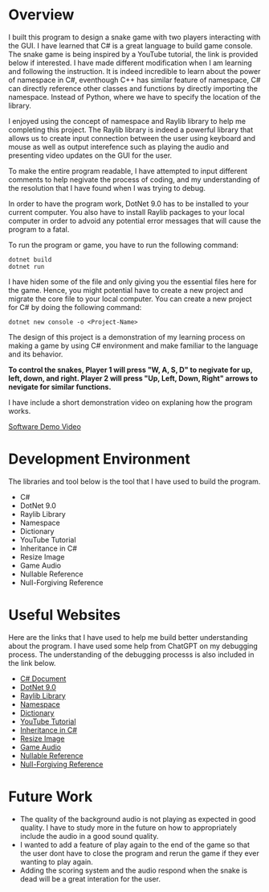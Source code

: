 # Overview
I built this program to design a snake game with two players interacting with the GUI. I have learned that C# is a great language to build game console. The snake game is being inspired by a YouTube tutorial, the link is provided below if interested. I have made different modification when I am learning and following the instruction. It is indeed incredible to learn about the power of namespace in C#, eventhough C++ has similar feature of namespace, C# can directly reference other classes and functions by directly importing the namespace. Instead of Python, where we have to specify the location of the library.

I enjoyed using the concept of namespace and Raylib library to help me completing this project. The Raylib library is indeed a powerful library that allows us to create input connection between the user using keyboard and mouse as well as output interefence such as playing the audio and presenting video updates on the GUI for the user.

To make the entire program readable, I have attempted to input different comments to help negivate the process of coding, and my understanding of the resolution that I have found when I was trying to debug. 

In order to have the program work, DotNet 9.0 has to be installed to your current computer. You also have to install Raylib packages to your local computer in order to advoid any potential error messages that will cause the program to a fatal.

To run the program or game, you have to run the following command:
```
dotnet build
dotnet run
```

I have hiden some of the file and only giving you the essential files here for the game. Hence, you might potential have to create a new project and migrate the core file to your local computer. You can create a new project for C# by doing the following command:
```
dotnet new console -o <Project-Name>
```

The design of this project is a demonstration of my learning process on making a game by using C# environment and make familiar to the language and its behavior.

**To control the snakes, Player 1 will press "W, A, S, D" to negivate for up, left, down, and right. Player 2 will press "Up, Left, Down, Right" arrows to nevigate for similar functions.**

I have include a short demonstration video on explaning how the program works.

[Software Demo Video](https://somup.com/cThY3HMBDB)

# Development Environment

The libraries and tool below is the tool that I have used to build the program. 

* C#
* DotNet 9.0
* Raylib Library
* Namespace
* Dictionary
* YouTube Tutorial
* Inheritance in C#
* Resize Image
* Game Audio
* Nullable Reference
* Null-Forgiving Reference

# Useful Websites

Here are the links that I have used to help me build better understanding about the program. I have used some help from ChatGPT on my debugging process. The understanding of the debugging processs is also included in the link below.

- [C# Document](https://www.geeksforgeeks.org/install-and-setup-dotnet-sdk-on-windows-macos-and-linux/)
- [DotNet 9.0](https://learn.microsoft.com/en-us/dotnet/core/whats-new/dotnet-9/overview)
- [Raylib Library](https://www.raylib.com/)
- [Namespace](https://learn.microsoft.com/en-us/dotnet/csharp/language-reference/keywords/namespace)
- [Dictionary](https://www.geeksforgeeks.org/c-sharp-dictionary-class/)
- [YouTube Tutorial](https://www.youtube.com/watch?v=uzAXxFBbVoE)
- [Inheritance in C#](https://learn.microsoft.com/en-us/dotnet/csharp/fundamentals/tutorials/inheritance)
- [Resize Image](https://www.resizepixel.com/)
- [Game Audio](https://pixabay.com/sound-effects/search/game/)
- [Nullable Reference](https://learn.microsoft.com/en-us/dotnet/csharp/nullable-references)
- [Null-Forgiving Reference](https://learn.microsoft.com/en-us/dotnet/csharp/language-reference/operators/null-forgiving)

# Future Work

- The quality of the background audio is not playing as expected in good quality. I have to study more in the future on how to appropriately include the audio in a good sound quality.
- I wanted to add a feature of play again to the end of the game so that the user dont have to close the program and rerun the game if they ever wanting to play again.
- Adding the scoring system and the audio respond when the snake is dead will be a great interation for the user.